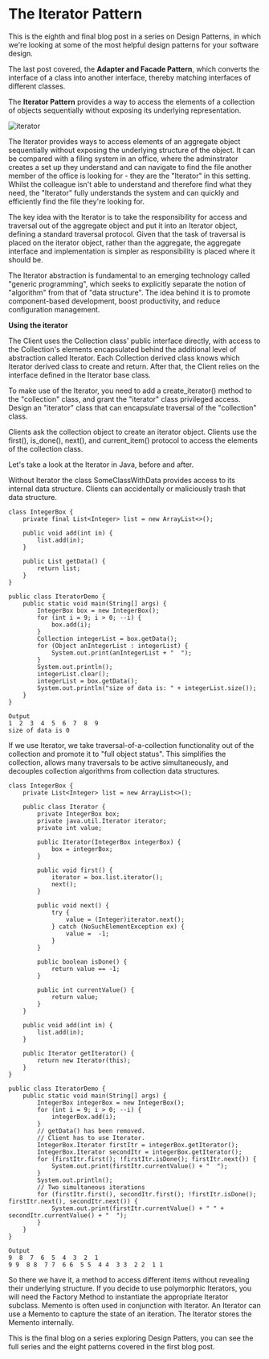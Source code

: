 # The Iterator Pattern #

This is the eighth and final blog post in a series on Design Patterns, in which we're looking at some of the most helpful design patterns for your software design.

The last post covered, the **Adapter and Facade Pattern**, which converts the interface of a class into another interface, thereby matching interfaces of different classes.

The **Iterator Pattern** provides a way to access the elements of a collection of objects sequentially without exposing its underlying representation.

![iterator](https://user-images.githubusercontent.com/63193195/81504508-9bf45780-92e1-11ea-893e-b742837a3c5b.jpg)

The Iterator provides ways to access elements of an aggregate object sequentially without exposing the underlying structure of the object. It can be compared with a filing system in an office, where the adminstrator creates a set up they understand and can navigate to find the file another member of the office is looking for - they are the "Iterator" in this setting. Whilst the colleague isn't able to understand and therefore find what they need, the "Iterator" fully understands the system and can quickly and efficiently find the file they're looking for. 

The key idea with the Iterator is to take the responsibility for access and traversal out of the aggregate object and put it into an Iterator object, defining a standard traversal protocol. Given that the task of traversal is placed on the iterator object, rather than the aggregate, the aggregate interface and implementation is simpler as responsibility is placed where it should be. 

The Iterator abstraction is fundamental to an emerging technology called "generic programming", which seeks to explicitly separate the notion of "algorithm" from that of "data structure". The idea behind it is to promote component-based development, boost productivity, and reduce configuration management.

**Using the iterator**

The Client uses the Collection class' public interface directly, with access to the Collection's elements encapsulated behind the additional level of abstraction called Iterator. Each Collection derived class knows which Iterator derived class to create and return. After that, the Client relies on the interface defined in the Iterator base class.

To make use of the Iterator, you need to add a create_iterator() method to the "collection" class, and grant the "iterator" class privileged access. Design an "iterator" class that can encapsulate traversal of the "collection" class.

Clients ask the collection object to create an iterator object. Clients use the first(), is_done(), next(), and current_item() protocol to access the elements of the collection class.

Let's take a look at the Iterator in Java, before and after. 

Without Iterator the class SomeClassWithData provides access to its internal data structure. Clients can accidentally or maliciously trash that data structure.

```
class IntegerBox {
    private final List<Integer> list = new ArrayList<>();

    public void add(int in) {
        list.add(in);
    }

    public List getData() {
        return list;
    }
}

public class IteratorDemo {
    public static void main(String[] args) {
        IntegerBox box = new IntegerBox();
        for (int i = 9; i > 0; --i) {
            box.add(i);
        }
        Collection integerList = box.getData();
        for (Object anIntegerList : integerList) {
            System.out.print(anIntegerList + "  ");
        }
        System.out.println();
        integerList.clear();
        integerList = box.getData();
        System.out.println("size of data is: " + integerList.size());
    }
}

Output
1  2  3  4  5  6  7  8  9
size of data is 0

```
If we use Iterator, we take traversal-of-a-collection functionality out of the collection and promote it to "full object status". This simplifies the collection, allows many traversals to be active simultaneously, and decouples collection algorithms from collection data structures.

```
class IntegerBox {
    private List<Integer> list = new ArrayList<>();

    public class Iterator {
        private IntegerBox box;
        private java.util.Iterator iterator;
        private int value;

        public Iterator(IntegerBox integerBox) {
            box = integerBox;
        }

        public void first() {
            iterator = box.list.iterator();
            next();
        }

        public void next() {
            try {
                value = (Integer)iterator.next();
            } catch (NoSuchElementException ex) {
                value =  -1;
            }
        }

        public boolean isDone() {
            return value == -1;
        }

        public int currentValue() {
            return value;
        }
    }

    public void add(int in) {
        list.add(in);
    }

    public Iterator getIterator() {
        return new Iterator(this);
    }
}

public class IteratorDemo {
    public static void main(String[] args) {
        IntegerBox integerBox = new IntegerBox();
        for (int i = 9; i > 0; --i) {
            integerBox.add(i);
        }
        // getData() has been removed.
        // Client has to use Iterator.
        IntegerBox.Iterator firstItr = integerBox.getIterator();
        IntegerBox.Iterator secondItr = integerBox.getIterator();
        for (firstItr.first(); !firstItr.isDone(); firstItr.next()) {
            System.out.print(firstItr.currentValue() + "  ");
        }
        System.out.println();
        // Two simultaneous iterations
        for (firstItr.first(), secondItr.first(); !firstItr.isDone(); firstItr.next(), secondItr.next()) {
            System.out.print(firstItr.currentValue() + " " + secondItr.currentValue() + "  ");
        }
    }
}
```
```
Output
9  8  7  6  5  4  3  2  1
9 9  8 8  7 7  6 6  5 5  4 4  3 3  2 2  1 1
```
So there we have it, a method to access different items without revealing their underlying structure. If you decide to use polymorphic Iterators, you will need the Factory Method to instantiate the appropriate Iterator subclass. Memento is often used in conjunction with Iterator. An Iterator can use a Memento to capture the state of an iteration. The Iterator stores the Memento internally.

This is the final blog on a series exploring Design Patters, you can see the full series and the eight patterns covered in the first blog post. 
